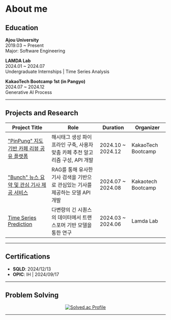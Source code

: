 # About me

## Education

**Ajou University**  
2019.03 ~ Present  
Major: Software Engineering

**LAMDA Lab**  
2024.01 ~ 2024.07  
Undergraduate Internships | Time Series Analysis

**KakaoTech Bootcamp 1st (in Pangyo)**  
2024.07 ~ 2024.12  
Generative AI Process

---

## Projects and Research

<div align="left">

<table>
  <thead>
    <tr>
      <th>Project Title</th>
      <th>Role</th>
      <th>Duration</th>
      <th>Organizer</th>
    </tr>
  </thead>
  <tbody>
    <tr>
      <td><a href="https://github.com/KTB-7/AI">"PinPung" 지도 기반 카페 리뷰 공유 플랫폼</a></td>
      <td>해시태그 생성 파이프라인 구축, 사용자 맞춤 카페 추천 알고리즘 구성, API 개발</td>
      <td>2024.10 ~ 2024.12</td>
      <td>KakaoTech Bootcamp</td>
    </tr>
    <tr>
      <td><a href="https://github.com/KTB-1/bunch-ai">"Bunch" 뉴스 요약 및 관심 기사 제공 서비스</a></td>
      <td>RAG를 통해 유사한 기사 검색을 기반으로 관심있는 기사를 제공하는 모델 API 개발</td>
      <td>2024.07 ~ 2024.08</td>
      <td>Kakaotech Bootcamp</td>
    </tr>
    <tr>
      <td><a href="https://github.com/eh2ll/Time-Series-Research">Time Series Prediction</a></td>
      <td>다변량의 긴 시퀀스의 데이터에서 트랜스포머 기반 모델을 통한  연구</td>
      <td>2024.03 ~ 2024.06</td>
      <td>Lamda Lab</td>
    </tr>
  </tbody>
</table>

</div>

---

## Certifications

- **SQLD**: 2024/12/13
- **OPIC**: IH | 2024/09/17

---

## Problem Solving

<div align="center">

[![Solved.ac Profile](http://mazassumnida.wtf/api/v2/generate_badge?boj=eh2ll)](https://solved.ac/eh2ll)

</div>

---